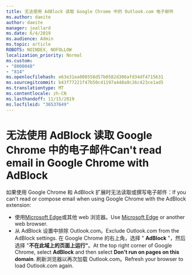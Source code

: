 ```yaml
---
title: 无法使用 AdBlock 读取 Google Chrome 中的 Outlook.com 电子邮件
ms.author: daeite
author: daeite
manager: joallard
ms.date: 6/4/2019
ms.audience: Admin
ms.topic: article
ROBOTS: NOINDEX, NOFOLLOW
localization_priority: Normal
ms.custom:
- "8000048"
- "814"
ms.openlocfilehash: e63e31ea008558d57b0582d306afd34df4715631
ms.sourcegitcommit: b43f77221f47b50c41197a448a9c26c423ce1ad5
ms.translationtype: MT
ms.contentlocale: zh-CN
ms.lasthandoff: 11/15/2019
ms.locfileid: "36537649"
---
```

# <a name="cant-read-email-in-google-chrome-with-adblock"></a><span data-ttu-id="4d38f-102">无法使用 AdBlock 读取 Google Chrome 中的电子邮件</span><span class="sxs-lookup"><span data-stu-id="4d38f-102">Can't read email in Google Chrome with AdBlock</span></span>

<span data-ttu-id="4d38f-103">如果使用 Google Chrome 和 AdBlock 扩展时无法读取或撰写电子邮件：</span><span class="sxs-lookup"><span data-stu-id="4d38f-103">If you can't read or compose email when using Google Chrome with the AdBlock extension:</span></span>

- <span data-ttu-id="4d38f-104">使用[Microsoft Edge](https://go.microsoft.com/fwlink/p/?linkid=2001503&amp;clcid=0x409)或其他 web 浏览器。</span><span class="sxs-lookup"><span data-stu-id="4d38f-104">Use [Microsoft Edge](https://go.microsoft.com/fwlink/p/?linkid=2001503&amp;clcid=0x409) or another web browser.</span></span>
- <span data-ttu-id="4d38f-105">从 AdBlock 设置中排除 Outlook.com。</span><span class="sxs-lookup"><span data-stu-id="4d38f-105">Exclude Outlook.com from the AdBlock settings.</span></span> <span data-ttu-id="4d38f-106">在 Google Chrome 的右上角，选择 " **AdBlock** "，然后选择 "**不在此域上的页面上运行"**。</span><span class="sxs-lookup"><span data-stu-id="4d38f-106">At the top right corner of Google Chrome, select **AdBlock** and then select **Don't run on pages on this domain**.</span></span> <span data-ttu-id="4d38f-107">刷新浏览器以再次加载 Outlook.com。</span><span class="sxs-lookup"><span data-stu-id="4d38f-107">Refresh your browser to load Outlook.com again.</span></span>